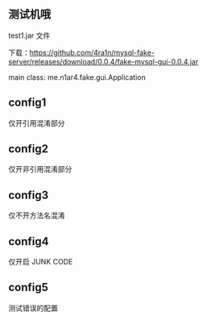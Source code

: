 ## 测试机哦
test1.jar 文件

下载：https://github.com/4ra1n/mysql-fake-server/releases/download/0.0.4/fake-mysql-gui-0.0.4.jar

main class: me.n1ar4.fake.gui.Application

## config1

仅开引用混淆部分

## config2

仅开非引用混淆部分

## config3

仅不开方法名混淆

## config4

仅开启 JUNK CODE

## config5

测试错误的配置
